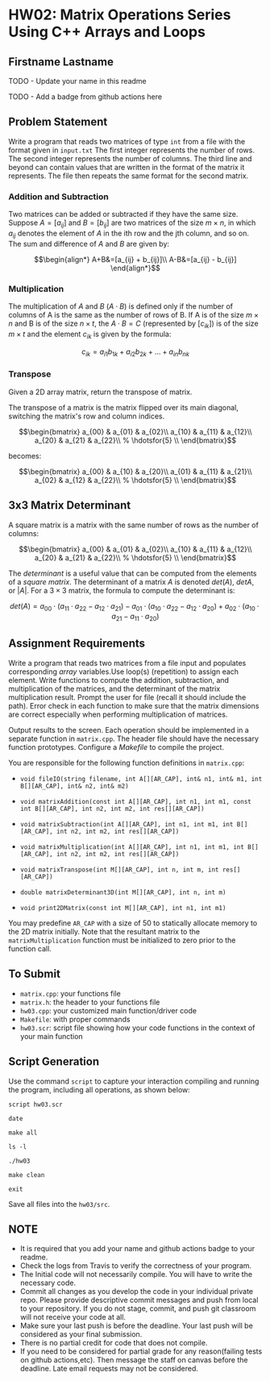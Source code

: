 # HW02: Matrix Operations Series Using C++ Arrays and Loops

## Firstname Lastname

TODO - Update your name in this readme

TODO - Add a badge from github actions here

## Problem Statement

Write a program that reads two matrices of type `int` from a file with the format given in `input.txt`
The first integer represents the number of rows.
The second integer represents the number of columns.
The third line and beyond can contain values that are written in the format of the matrix it represents. The file then repeats the same format for the second matrix.

### Addition and Subtraction

Two matrices can be added or subtracted if they have the same size.
Suppose $A = [a_{ij}]$ and $B = [b_{ij}]$ are two matrices of the size $m\times n$, in which $a_{ij}$ denotes the element of $A$ in the ith row and the jth column, and so on.  The sum and difference of $A$ and $B$ are given by:

$$\begin{align*}
A+B&=[a_{ij} + b_{ij}]\\
A-B&=[a_{ij} - b_{ij}]
\end{align*}$$

### Multiplication

The multiplication of $A$ and $B$ $(A\cdot B)$ is defined only if the number of columns of A is the same as the number of rows of B.  If A is of the size $m\times n$ and B is of the size $n\times t$, the $A\cdot B = C$ (represented by $[c_{ik}]$) is of the size $m\times t$ and the element $c_{ik}$ is given by the formula:

$$\begin{equation*}
c_{ik}=a_{i1}b_{1k}+a_{i2}b_{2k}+ \dotso + a_{in}b_{nk}
\end{equation*}$$

### Transpose

Given a 2D array matrix, return the transpose of matrix.

The transpose of a matrix is the matrix flipped over its main diagonal, switching the matrix's row and column indices.

$$\begin{bmatrix}
 a_{00} & a_{01} & a_{02}\\
 a_{10} & a_{11} & a_{12}\\
 a_{20} & a_{21} & a_{22}\\
% \hdotsfor{5} \\
\end{bmatrix}$$

becomes:

$$\begin{bmatrix}
 a_{00} & a_{10} & a_{20}\\
 a_{01} & a_{11} & a_{21}\\
 a_{02} & a_{12} & a_{22}\\
% \hdotsfor{5} \\
\end{bmatrix}$$

## 3x3 Matrix  Determinant

A square matrix is a matrix with the same number of rows as the number of columns:

$$\begin{bmatrix}
 a_{00} & a_{01} & a_{02}\\
  a_{10} & a_{11} & a_{12}\\
   a_{20} & a_{21} & a_{22}\\
   % \hdotsfor{5} \\
   \end{bmatrix}$$

The _determinant_ is a useful value that can be computed from the elements of a _square matrix_. The determinant of a matrix $A$ is denoted $det(A)$, $det A$, or $|A|$. 
For a $3\times 3$ matrix, the formula to compute the  determinant is:

$$det(A) = a_{00}\cdot(a_{11}\cdot a_{22} - a_{12}\cdot a_{21}) - a_{01}\cdot(a_{10}\cdot a_{22} - a_{12}\cdot a_{20}) + a_{02}\cdot(a_{10}\cdot a_{21} - a_{11}\cdot a_{20})$$

## Assignment Requirements

Write a program that reads two matrices from a file input and populates corresponding _array_ variables.Use loop(s) (repetition) to assign each element.  Write functions to compute the addition,
subtraction, and multiplication of the matrices, and the determinant of the matrix multiplication result.
Prompt the user for file (recall it should include the path). Error check in each function to make sure that the matrix dimensions are correct especially when performing multiplication of matrices. 

Output results to the screen.  Each operation should be implemented in a separate function in `matrix.cpp`. The header file should have the necessary function prototypes.  Configure a _Makefile_ to compile the project.

You are responsible for the following function definitions in `matrix.cpp`:
- `void fileIO(string filename, int A[][AR_CAP], int& n1, int& m1, int B[][AR_CAP], int& n2, int& m2)`

- `void matrixAddition(const int A[][AR_CAP], int n1, int m1, const int B[][AR_CAP], int n2, int m2, int res[][AR_CAP])`

- `void matrixSubtraction(int A[][AR_CAP], int n1, int m1, int B[][AR_CAP], int n2, int m2, int res[][AR_CAP])`

- `void matrixMultiplication(int A[][AR_CAP], int n1, int m1, int B[][AR_CAP], int n2, int m2, int res[][AR_CAP])`

- `void matrixTranspose(int M[][AR_CAP], int n, int m, int res[][AR_CAP])`

- `double matrixDeterminant3D(int M[][AR_CAP], int n, int m)`

- `void print2DMatrix(const int M[][AR_CAP], int n1, int m1)`

You may predefine `AR_CAP` with a size of 50 to statically allocate memory to the 2D matrix initially. Note that the resultant matrix to the `matrixMultiplication` function must be initialized to zero prior to the function call. 

## To Submit
- `matrix.cpp`: your functions file
- `matrix.h`: the header to your functions file
- `hw03.cpp`: your customized main function/driver code
- `Makefile`: with proper commands
- `hw03.scr`: script file showing how your code functions in the context of your main function

## Script Generation
Use the command `script` to capture your interaction compiling and running the program, including all operations, as shown below:

`script hw03.scr`

`date`

`make all`

`ls -l`

`./hw03`

`make clean`

`exit`

Save all files into the `hw03/src`.

## NOTE
- It is required that you add your name and github actions badge to your readme.
- Check the logs from Travis to verify the correctness of your program.
- The Initial code will not necessarily compile. You will have to write the necessary code.
- Commit all changes as you develop the code in your individual private repo. Please provide descriptive commit messages and push from local to your repository. If you do not stage, commit, and push git classroom will not receive your code at all.
- Make sure your last push is before the deadline. Your last push will be considered as your final submission.
- There is no partial credit for code that does not compile.
- If you need to be considered for partial grade for any reason(failing tests on github actions,etc). Then message the staff on canvas before the deadline. Late email requests may not be considered.

